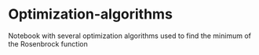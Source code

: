 # Optimization-algorithms
Notebook with several optimization algorithms used to find the minimum of the Rosenbrock function
